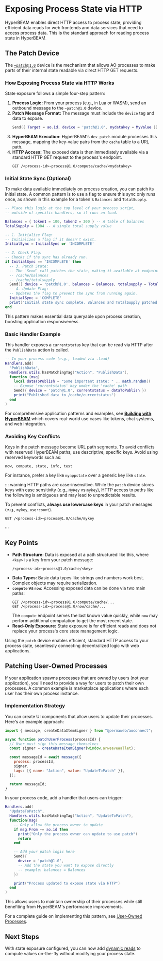 # Exposing Process State via HTTP

HyperBEAM enables direct HTTP access to process state, providing efficient data reads for web frontends and data services that need to access process data. This is the standard approach for reading process state in HyperBEAM.

## The Patch Device

The [`~patch@1.0`](https://hyperbeam.arweave.net/build/devices/hyperbeam-devices.html) device is the mechanism that allows AO processes to make parts of their internal state readable via direct HTTP GET requests.

### How Exposing Process State via HTTP Works

State exposure follows a simple four-step pattern:

1.  **Process Logic:** From your process (e.g., in Lua or WASM), send an outbound message to the `~patch@1.0` device.
2.  **Patch Message Format:** The message must include the `device` tag and data to expose.
    ```lua
    Send({ Target = ao.id, device = 'patch@1.0', mydatakey = MyValue })
    ```
3.  **HyperBEAM Execution:** HyperBEAM's `dev_patch` module processes this message, mapping the key-value pairs from the `cache` table to a URL path.
4.  **HTTP Access:** The exposed data is then immediately available via a standard HTTP GET request to the process's endpoint.
    ```HyperBEAM
    GET /<process-id>~process@1.0/compute/cache/<mydatakey>
    ```

### Initial State Sync (Optional)

To make data available immediately on process creation, you can patch its initial state. A common pattern is to use a flag to ensure this sync only runs once, as shown in this example for a token's `Balances` and `TotalSupply`.

```lua
-- Place this logic at the top level of your process script,
-- outside of specific handlers, so it runs on load.

Balances = { token1 = 100, token2 = 200 } -- A table of balances
TotalSupply = 1984 -- A single total supply value

-- 1. Initialize Flag:
-- Initializes a flag if it doesn't exist.
InitialSync = InitialSync or 'INCOMPLETE'

-- 2. Check Flag:
-- Checks if the sync has already run.
if InitialSync == 'INCOMPLETE' then
  -- 3. Patch State:
  -- The `Send` call patches the state, making it available at endpoints like:
  -- /cache/balances
  -- /cache/totalsupply
  Send({ device = 'patch@1.0', balances = Balances, totalsupply = TotalSupply })
  -- 4. Update Flag:
  -- Updates the flag to prevent the sync from running again.
  InitialSync = 'COMPLETE'
  print("Initial state sync complete. Balances and TotalSupply patched.")
end
```

This pattern makes essential data queryable upon process creation, boosting application responsiveness.

### Basic Handler Example

This handler exposes a `currentstatus` key that can be read via HTTP after the `PublishData` action is called.

```lua
-- In your process code (e.g., loaded via .load)
Handlers.add(
  "PublishData",
  Handlers.utils.hasMatchingTag("Action", "PublishData"),
  function (msg)
    local dataToPublish = "Some important state: " .. math.random()
    -- Expose 'currentstatus' key under the 'cache' path
    Send({ device = 'patch@1.0', currentstatus = dataToPublish })
    print("Published data to /cache/currentstatus")
  end
)
```

For comprehensive application patterns and examples, see **[Building with HyperBEAM](../../../welcome/building.md)** which covers real-world use cases like tokens, chat systems, and web integration.

### Avoiding Key Conflicts

Keys in the patch message become URL path segments. To avoid conflicts with reserved HyperBEAM paths, use descriptive, specific keys. Avoid using reserved keywords such as:

```
now, compute, state, info, test
```

For instance, prefer a key like `myappstate` over a generic key like `state`.

::: warning
HTTP paths are case-insensitive. While the `patch` device stores keys with case sensitivity (e.g., `MyKey` vs `mykey`), HTTP access to paths like the following is ambiguous and may lead to unpredictable results.

To prevent conflicts, **always use lowercase keys** in your patch messages (e.g., `mykey`, `usercount`).

```HyperBEAM
GET /<process-id>~process@1.0/cache/mykey
```

:::

## Key Points

- **Path Structure:** Data is exposed at a path structured like this, where `<key>` is a key from your patch message:
  ```HyperBEAM
  /<process-id>~process@1.0/cache/<key>
  ```
- **Data Types:** Basic data types like strings and numbers work best. Complex objects may require serialization.
- **`compute` vs `now`:** Accessing exposed data can be done via two main paths:
  ```HyperBEAM
  GET /<process-id>~process@1.0/compute/cache/...
  GET /<process-id>~process@1.0/now/cache/...
  ```
  The `compute` endpoint serves the last known value quickly, while `now` may perform additional computation to get the most recent state.
- **Read-Only Exposure:** State exposure is for efficient reads and does not replace your process's core state management logic.

Using the `patch` device enables efficient, standard HTTP access to your process state, seamlessly connecting decentralized logic with web applications.

## Patching User-Owned Processes

If your application spawns processes that are owned by users (not your application), you'll need to provide a way for users to patch their own processes. A common example is marketplace applications where each user has their own process instance.

### Implementation Strategy

You can create UI components that allow users to update their processes. Here's an example approach:

```javascript
import { message, createDataItemSigner } from "@permaweb/aoconnect";

async function patchUserProcess(processId) {
  // User must sign this message themselves
  const signer = createDataItemSigner(window.arweaveWallet);

  const messageId = await message({
    process: processId,
    signer,
    tags: [{ name: "Action", value: "UpdateToPatch" }],
  });

  return messageId;
}
```

In your process code, add a handler that users can trigger:

```lua
Handlers.add(
  "UpdateToPatch",
  Handlers.utils.hasMatchingTag("Action", "UpdateToPatch"),
  function(msg)
    -- Only allow the process owner to update
    if msg.From ~= ao.id then
      print("Only the process owner can update to use patch")
      return
    end

    -- Add your patch logic here
    Send({
      device = 'patch@1.0',
      -- Add the state you want to expose directly
      -- example: balances = Balances
    })

    print("Process updated to expose state via HTTP")
  end
)
```

This allows users to maintain ownership of their processes while still benefiting from HyperBEAM's performance improvements.

For a complete guide on implementing this pattern, see [User-Owned Processes](./user-owned-processes.md).

## Next Steps

With state exposure configured, you can now add [dynamic reads](./dynamic-reads.md) to compute values on-the-fly without modifying your process state.
